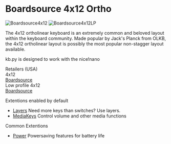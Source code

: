 # Boardsource 4x12 Ortho

![Boardsource4x12](https://boardsource.imgix.net/164c3388-5057-46c8-8fcd-82c58c7870ce.jpg?raw=true)
![Boardsource4x12LP](https://boardsource.imgix.net/c2108ea4-7d70-4327-b4b4-88c8191b1369.jpg?raw=true)

The 4x12 ortholinear keyboard is an extremely common and beloved layout within the keyboard community. Made popular by Jack's Planck from OLKB, the 4x12 ortholinear layout is possibly the most popular non-stagger layout available.  

kb.py is designed to work with the nice!nano  

Retailers (USA)  
4x12  
[Boardsource](https://boardsource.xyz/store/5ecb78d286879c9a0c22dafd )  
Low profile 4x12  
[Boardsource](https://boardsource.xyz/store/5ecb7dad86879c9a0c22db32)  

Extentions enabled by default  
- [Layers](https://github.com/KMKfw/kmk_firmware/tree/master/docs/layers.md) Need more keys than switches? Use layers.
- [MediaKeys](https://github.com/KMKfw/kmk_firmware/tree/master/docs/media_keys.md) Control volume and other media functions

Common Extentions
- [Power](https://github.com/KMKfw/kmk_firmware/tree/master/docs/power.md) Powersaving features for battery life
